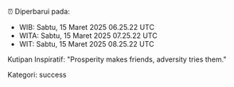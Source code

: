 ⏰ Diperbarui pada:
- WIB: Sabtu, 15 Maret 2025 06.25.22 UTC
- WITA: Sabtu, 15 Maret 2025 07.25.22 UTC
- WIT: Sabtu, 15 Maret 2025 08.25.22 UTC

Kutipan Inspiratif:
"Prosperity makes friends, adversity tries them."


Kategori: success

